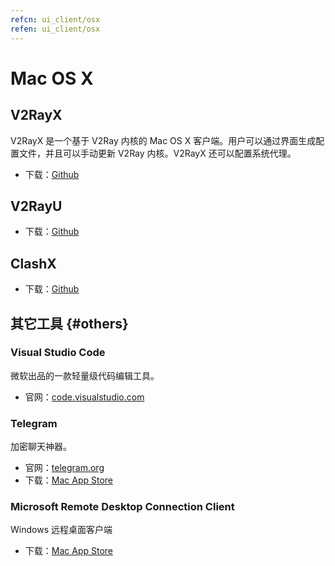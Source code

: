 ```yaml
---
refcn: ui_client/osx
refen: ui_client/osx
---
```


# Mac OS X

## V2RayX

V2RayX 是一个基于 V2Ray 内核的 Mac OS X 客户端。用户可以通过界面生成配置文件，并且可以手动更新 V2Ray 内核。V2RayX 还可以配置系统代理。

* 下载：[Github](https://github.com/Cenmrev/V2RayX)

## V2RayU

* 下载：[Github](https://github.com/yanue/V2rayU)

## ClashX

* 下载：[Github](https://github.com/yichengchen/clashX)

## 其它工具 {#others}

### Visual Studio Code

微软出品的一款轻量级代码编辑工具。

* 官网：[code.visualstudio.com](https://code.visualstudio.com/)

### Telegram

加密聊天神器。

* 官网：[telegram.org](https://telegram.org/)
* 下载：[Mac App Store](https://www.v2ray.com/itunesm/us/telegram-desktop/id946399090/)

### Microsoft Remote Desktop Connection Client

Windows 远程桌面客户端

* 下载：[Mac App Store](https://www.v2ray.com/itunesm/us/microsoft-remote-desktop/id715768417/)
